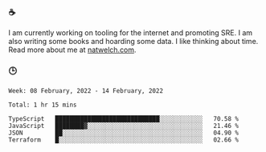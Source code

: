 ### ☕

I am currently working on tooling for the internet and promoting SRE. I am also writing some books and hoarding some data. I like thinking about time. Read more about me at [natwelch.com](https://natwelch.com).

### 🕒

<!--START_SECTION:waka-->
```text
Week: 08 February, 2022 - 14 February, 2022

Total: 1 hr 15 mins

TypeScript   █████████████████████████████░░░░░░░░░░░░   70.58 % 
JavaScript   ████████▓░░░░░░░░░░░░░░░░░░░░░░░░░░░░░░░░   21.46 % 
JSON         ██░░░░░░░░░░░░░░░░░░░░░░░░░░░░░░░░░░░░░░░   04.90 % 
Terraform    █░░░░░░░░░░░░░░░░░░░░░░░░░░░░░░░░░░░░░░░░   02.66 % 
```
<!--END_SECTION:waka-->
